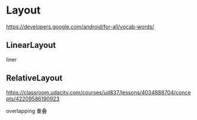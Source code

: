 # Layout  


https://developers.google.com/android/for-all/vocab-words/



## LinearLayout  

liner


## RelativeLayout  


https://classroom.udacity.com/courses/ud837/lessons/4034888704/concepts/42209586190923


overlapping 重叠  
















